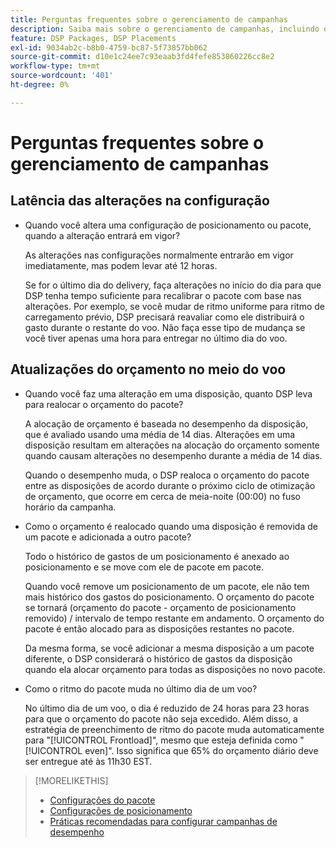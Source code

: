 ```yaml
---
title: Perguntas frequentes sobre o gerenciamento de campanhas
description: Saiba mais sobre o gerenciamento de campanhas, incluindo o período de latência para alterações e o que acontece quando você faz alterações no orçamento durante um voo.
feature: DSP Packages, DSP Placements
exl-id: 9034ab2c-b8b0-4759-bc87-5f73857bb062
source-git-commit: d10e1c24ee7c93eaab3fd4fefe853860226cc8e2
workflow-type: tm+mt
source-wordcount: '401'
ht-degree: 0%

---
```


# Perguntas frequentes sobre o gerenciamento de campanhas

<!-- Most of this information should be moved into the relevant topics (especially editing topics). -->

## Latência das alterações na configuração

* Quando você altera uma configuração de posicionamento ou pacote, quando a alteração entrará em vigor?

   As alterações nas configurações normalmente entrarão em vigor imediatamente, mas podem levar até 12 horas.

   Se for o último dia do delivery, faça alterações no início do dia para que DSP tenha tempo suficiente para recalibrar o pacote com base nas alterações. Por exemplo, se você mudar de ritmo uniforme para ritmo de carregamento prévio, DSP precisará reavaliar como ele distribuirá o gasto durante o restante do voo. Não faça esse tipo de mudança se você tiver apenas uma hora para entregar no último dia do voo.

## Atualizações do orçamento no meio do voo

* Quando você faz uma alteração em uma disposição, quanto DSP leva para realocar o orçamento do pacote?

   A alocação de orçamento é baseada no desempenho da disposição, que é avaliado usando uma média de 14 dias. Alterações em uma disposição resultam em alterações na alocação do orçamento somente quando causam alterações no desempenho durante a média de 14 dias.

   Quando o desempenho muda, o DSP realoca o orçamento do pacote entre as disposições de acordo durante o próximo ciclo de otimização de orçamento, que ocorre em cerca de meia-noite (00:00) no fuso horário da campanha.

* Como o orçamento é realocado quando uma disposição é removida de um pacote e adicionada a outro pacote?

   Todo o histórico de gastos de um posicionamento é anexado ao posicionamento e se move com ele de pacote em pacote.

   Quando você remove um posicionamento de um pacote, ele não tem mais histórico dos gastos do posicionamento. O orçamento do pacote se tornará (orçamento do pacote - orçamento de posicionamento removido) / intervalo de tempo restante em andamento. O orçamento do pacote é então alocado para as disposições restantes no pacote.

   Da mesma forma, se você adicionar a mesma disposição a um pacote diferente, o DSP considerará o histórico de gastos da disposição quando ela alocar orçamento para todas as disposições no novo pacote.

* Como o ritmo do pacote muda no último dia de um voo?

   No último dia de um voo, o dia é reduzido de 24 horas para 23 horas para que o orçamento do pacote não seja excedido. Além disso, a estratégia de preenchimento de ritmo do pacote muda automaticamente para &quot;[!UICONTROL Frontload]&quot;, mesmo que esteja definida como &quot;[!UICONTROL even]&quot;. Isso significa que 65% do orçamento diário deve ser entregue até às 11h30 EST.

>[!MORELIKETHIS]
>
>* [Configurações do pacote](/help/dsp/campaign-management/packages/package-settings.md)
>* [Configurações de posicionamento](/help/dsp/campaign-management/placements/placement-settings.md)
>* [Práticas recomendadas para configurar campanhas de desempenho](/help/dsp/optimization/campaign-best-practices-performance.md)

